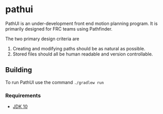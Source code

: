 # pathui

PathUI is an under-development front end motion planning program. It is primarily designed for FRC teams using Pathfinder.

The two primary design criteria are
1. Creating and modifying paths should be as natural as possible.
2. Stored files should all be human readable and version controllable.

## Building

To run PathUI use the command `./gradlew run`


### Requirements
- [JDK 10](http://www.oracle.com/technetwork/java/javase/downloads/jdk10-downloads-4416644.html)